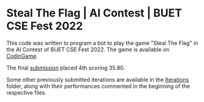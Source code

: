 # Steal The Flag | AI Contest | BUET CSE Fest 2022

This code was written to program a bot to play the game "Steal The Flag" in the AI Contest of BUET CSE Fest 2022. The game is available on [CodinGame](https://www.codingame.com/contribute/view/24899fba3db2b90428fb4f3ecb1505df954dd).

The final [submission](https://github.com/SadatHossain01/steal-the-flag/blob/main/submission.cpp) placed 4th scoring 35.80.

Some other previously submitted iterations are available in the [Iterations](https://github.com/SadatHossain01/steal-the-flag/tree/main/Iterations) folder, along with their performances commented in the beginning of the respective files.
